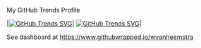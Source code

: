 My GitHub Trends Profile

|[![GitHub Trends SVG](https://api.githubtrends.io/user/svg/wvanheemstra/langs?time_range=one_year&theme=bright_lights)](https://githubtrends.io)|
[![GitHub Trends SVG](https://api.githubtrends.io/user/svg/wvanheemstra/repos?time_range=one_year&theme=bright_lights)](https://githubtrends.io)|

See dashboard at https://www.githubwrapped.io/wvanheemstra
